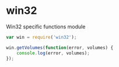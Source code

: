 win32
=====

Win32 specific functions module

```js
var win = require('win32');

win.getVolumes(function(error, volumes) {
    console.log(error, volumes);
});

```
